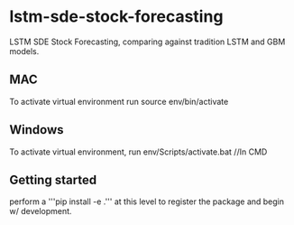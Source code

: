 # lstm-sde-stock-forecasting
LSTM SDE Stock Forecasting, comparing against tradition LSTM and GBM models. 

## MAC 
To activate virtual environment run source env/bin/activate
## Windows 
To activate virtual environment, run env/Scripts/activate.bat //In CMD

## Getting started 
perform a '''pip install -e .''' at this level to register the package and begin w/ development.
